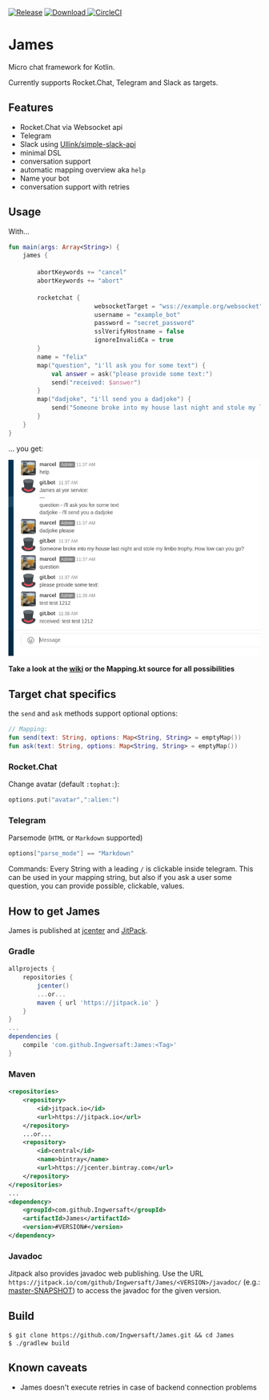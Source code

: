 [![Release](https://jitpack.io/v/Ingwersaft/James.svg?style=flat-square)](https://jitpack.io/#Ingwersaft/James)
[ ![Download](https://api.bintray.com/packages/ingwersaft/JamesBot/JamesBot/images/download.svg) ](https://bintray.com/ingwersaft/JamesBot/JamesBot/_latestVersion)
[![CircleCI](https://circleci.com/gh/Ingwersaft/James.svg?style=svg)](https://circleci.com/gh/Ingwersaft/James)

# James
Micro chat framework for Kotlin.

Currently supports Rocket.Chat, Telegram and Slack as targets.

## Features
 * Rocket.Chat via Websocket api
 * Telegram
 * Slack using [Ullink/simple-slack-api](https://github.com/Ullink/simple-slack-api)
 * minimal DSL
 * conversation support
 * automatic mapping overview aka `help`
 * Name your bot
 * conversation support with retries
 
## Usage
With...
```kotlin
fun main(args: Array<String>) {
    james {
        
        abortKeywords += "cancel"
        abortKeywords += "abort"
                
        rocketchat {
                        websocketTarget = "wss://example.org/websocket"
                        username = "example_bot"
                        password = "secret_password"
                        sslVerifyHostname = false
                        ignoreInvalidCa = true
        }    
        name = "felix"
        map("question", "i'll ask you for some text") {
            val answer = ask("please provide some text:")
            send("received: $answer")
        }
        map("dadjoke", "i'll send you a dadjoke") {
            send("Someone broke into my house last night and stole my limbo trophy. How low can you go?")
        }
    }
}
```
... you get:

![example](readmefiles/rocketchatexample.png)

**Take a look at the [wiki](https://github.com/Ingwersaft/James/wiki) or the Mapping.kt source for all possibilities**

## Target chat specifics
the `send` and `ask` methods support optional options:
```kotlin
// Mapping:
fun send(text: String, options: Map<String, String> = emptyMap())
fun ask(text: String, options: Map<String, String> = emptyMap())
```

### Rocket.Chat
Change avatar (default `:tophat:`):
```kotlin
options.put("avatar",":alien:")
```

### Telegram
Parsemode (`HTML` or `Markdown` supported)
```kotlin
options["parse_mode"] == "Markdown"
```
Commands:
Every String with a leading `/` is clickable inside telegram. This can be used in your mapping string, but also if you ask
a user some question, you can provide possible, clickable, values.
 
## How to get James
James is published at [jcenter](https://bintray.com/ingwersaft/JamesBot/JamesBot) and [JitPack](https://jitpack.io/#Ingwersaft/James).
### Gradle
```groovy
allprojects {
    repositories {
        jcenter()
        ...or...
        maven { url 'https://jitpack.io' }
    }
}
...
dependencies {
    compile 'com.github.Ingwersaft:James:<Tag>'
}
```
### Maven
```xml
<repositories>
    <repository>
        <id>jitpack.io</id>
        <url>https://jitpack.io</url>
    </repository>
    ...or...
    <repository>
        <id>central</id>
        <name>bintray</name>
        <url>https://jcenter.bintray.com</url>
    </repository>
</repositories>
...
<dependency>
    <groupId>com.github.Ingwersaft</groupId>
    <artifactId>James</artifactId>
    <version>#VERSION#</version>
</dependency>
```

### Javadoc
Jitpack also provides javadoc web publishing. Use the URL
`https://jitpack.io/com/github/Ingwersaft/James/<VERSION>/javadoc/`
(e.g.: [master-SNAPSHOT](https://jitpack.io/com/github/Ingwersaft/James/master-SNAPSHOT/javadoc/))
to access the javadoc for the given version.

## Build
```
$ git clone https://github.com/Ingwersaft/James.git && cd James
$ ./gradlew build
```

## Known caveats
 * James doesn't execute retries in case of backend connection problems
